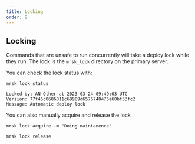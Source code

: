 ```yaml
---
title: Locking
order: 8
---
```


## Locking

Commands that are unsafe to run concurrently will take a deploy lock while they run. The lock is the `mrsk_lock` directory on the primary server.

You can check the lock status with:

```
mrsk lock status

Locked by: AN Other at 2023-03-24 09:49:03 UTC
Version: 77f45c0686811c68989d6576748475a60bf53fc2
Message: Automatic deploy lock
```

You can also manually acquire and release the lock

```
mrsk lock acquire -m "Doing maintanence"
```

```
mrsk lock release
```
